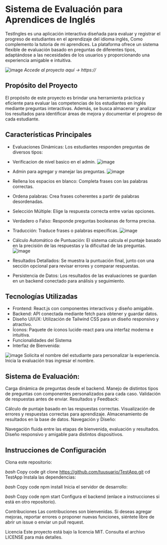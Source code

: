 # **Sistema de Evaluación para Aprendices de Inglés**

TestIngles es una aplicación interactiva diseñada para evaluar y registrar el progreso de estudiantes en el aprendizaje del idioma inglés, Como complemento la tutoria de mi aprendices. 
La plataforma ofrece un sistema flexible de evaluación basado en preguntas de diferentes tipos, adaptándose a las necesidades de los usuarios y 
proporcionando una experiencia amigable e intuitiva.

![image](https://github.com/user-attachments/assets/8d0e4325-998d-43f1-a898-2c6ce5478214)
*Accede al proyecto aquí -> https://*

## Propósito del Proyecto
El propósito de este proyecto es brindar una herramienta práctica y eficiente para evaluar las competencias de los estudiantes en inglés mediante preguntas interactivas. 
Además, se busca almacenar y analizar los resultados para identificar áreas de mejora y documentar el progreso de cada estudiante.

## Características Principales
- Evaluaciones Dinámicas: Los estudiantes responden preguntas de diversos tipos:

- Verificacion de nivel basico en el admin.
![image](https://github.com/user-attachments/assets/68e42f1e-b487-4f80-9baf-4264b04cd7c4)


- Admin para agregar y manejar las preguntas.
 ![image](https://github.com/user-attachments/assets/fb8da9e0-3241-46bf-a383-5590319501dd)


- Rellena los espacios en blanco: Completa frases con las palabras correctas.
- Ordena palabras: Crea frases coherentes a partir de palabras desordenadas.
- Selección Múltiple: Elige la respuesta correcta entre varias opciones.
- Verdadero o Falso: Responde preguntas booleanas de forma precisa.
- Traducción: Traduce frases o palabras específicas.
![image](https://github.com/user-attachments/assets/ce06006e-4e50-4cef-94c5-24e429f001d9)


  
- Cálculo Automático de Puntuación: El sistema calcula el puntaje basado en la precisión de las respuestas y la dificultad de las preguntas.
![image](https://github.com/user-attachments/assets/fc4bbca4-0d8d-4acb-8608-10d2ae6603a8)


  
- Resultados Detallados: Se muestra la puntuación final, junto con una sección opcional para revisar errores y comparar respuestas.
- Persistencia de Datos: Los resultados de las evaluaciones se guardan en un backend conectado para análisis y seguimiento.

 ## Tecnologías Utilizadas
- Frontend: React.js con componentes interactivos y diseño amigable.
- Backend: API conectada mediante fetch para obtener y guardar datos.
- Diseño UI/UX: Utilización de Tailwind CSS para un diseño responsivo y atractivo.
- Íconos: Paquete de íconos lucide-react para una interfaz moderna e intuitiva.
- Funcionalidades del Sistema
- Interfaz de Bienvenida:

![image](https://github.com/user-attachments/assets/bb08c204-de37-4192-92ff-50c4abb836a6)
Solicita el nombre del estudiante para personalizar la experiencia.
Inicia la evaluación tras ingresar el nombre.


## Sistema de Evaluación:

Carga dinámica de preguntas desde el backend.
Manejo de distintos tipos de preguntas con componentes personalizados para cada caso.
Validación de respuestas antes de enviar.
Resultados y Feedback:

Cálculo de puntaje basado en las respuestas correctas.
Visualización de errores y respuestas correctas para aprendizaje.
Almacenamiento de resultados en la base de datos.
Navegación y Diseño:

Navegación fluida entre las etapas de bienvenida, evaluación y resultados.
Diseño responsivo y amigable para distintos dispositivos.

## Instrucciones de Configuración
Clona este repositorio:

*bash*
Copy code
git clone https://github.com/tuusuario/TestApp.git
cd TestApp
Instala las dependencias:

*bash*
Copy code
npm install
Inicia el servidor de desarrollo:

*bash*
Copy code
npm start
Configura el backend (enlace a instrucciones si está en otro repositorio).

Contribuciones
Las contribuciones son bienvenidas. Si deseas agregar mejoras, reportar errores o proponer nuevas funciones, siéntete libre de abrir un issue o enviar un pull request.

Licencia
Este proyecto está bajo la licencia MIT. Consulta el archivo LICENSE para más detalles.
